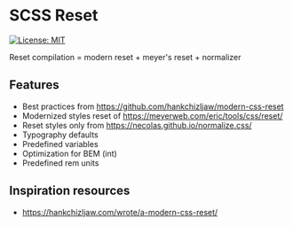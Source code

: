 # SCSS Reset

[![License: MIT](https://img.shields.io/badge/License-MIT-blue.svg)](https://opensource.org/licenses/MIT)

Reset compilation = modern reset + meyer's reset + normalizer

## Features

- Best practices from https://github.com/hankchizljaw/modern-css-reset
- Modernized styles reset of https://meyerweb.com/eric/tools/css/reset/
- Reset styles only from https://necolas.github.io/normalize.css/
- Typography defaults
- Predefined variables
- Optimization for BEM (int)
- Predefined rem units

## Inspiration resources

- https://hankchizljaw.com/wrote/a-modern-css-reset/
